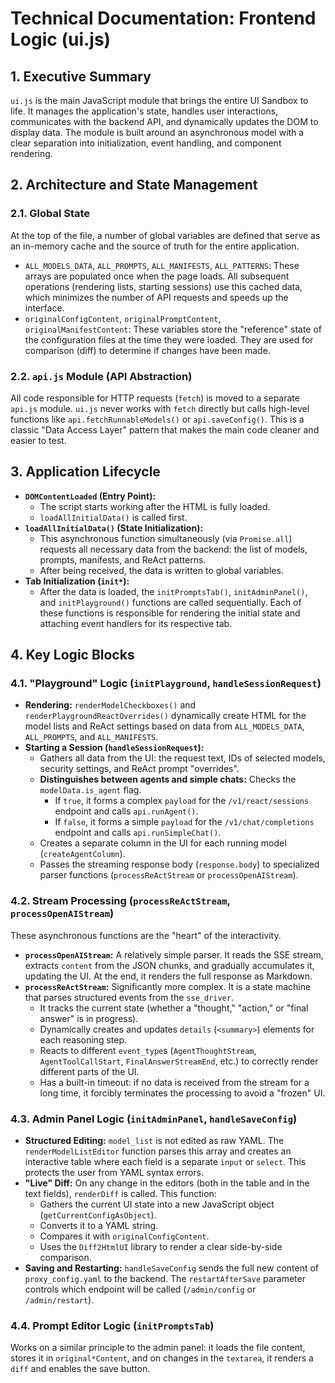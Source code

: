 # Technical Documentation: Frontend Logic (ui.js)

## 1. Executive Summary
`ui.js` is the main JavaScript module that brings the entire UI Sandbox to life. It manages the application's state, handles user interactions, communicates with the backend API, and dynamically updates the DOM to display data. The module is built around an asynchronous model with a clear separation into initialization, event handling, and component rendering.

## 2. Architecture and State Management

### 2.1. Global State
At the top of the file, a number of global variables are defined that serve as an in-memory cache and the source of truth for the entire application.
*   `ALL_MODELS_DATA`, `ALL_PROMPTS`, `ALL_MANIFESTS`, `ALL_PATTERNS`: These arrays are populated once when the page loads. All subsequent operations (rendering lists, starting sessions) use this cached data, which minimizes the number of API requests and speeds up the interface.
*   `originalConfigContent`, `originalPromptContent`, `originalManifestContent`: These variables store the "reference" state of the configuration files at the time they were loaded. They are used for comparison (diff) to determine if changes have been made.

### 2.2. `api.js` Module (API Abstraction)
All code responsible for HTTP requests (`fetch`) is moved to a separate `api.js` module. `ui.js` never works with `fetch` directly but calls high-level functions like `api.fetchRunnableModels()` or `api.saveConfig()`. This is a classic "Data Access Layer" pattern that makes the main code cleaner and easier to test.

## 3. Application Lifecycle

*   **`DOMContentLoaded` (Entry Point):**
    *   The script starts working after the HTML is fully loaded.
    *   `loadAllInitialData()` is called first.
*   **`loadAllInitialData()` (State Initialization):**
    *   This asynchronous function simultaneously (via `Promise.all`) requests all necessary data from the backend: the list of models, prompts, manifests, and ReAct patterns.
    *   After being received, the data is written to global variables.
*   **Tab Initialization (`init*`):**
    *   After the data is loaded, the `initPromptsTab()`, `initAdminPanel()`, and `initPlayground()` functions are called sequentially. Each of these functions is responsible for rendering the initial state and attaching event handlers for its respective tab.

## 4. Key Logic Blocks

### 4.1. "Playground" Logic (`initPlayground`, `handleSessionRequest`)
*   **Rendering:** `renderModelCheckboxes()` and `renderPlaygroundReactOverrides()` dynamically create HTML for the model lists and ReAct settings based on data from `ALL_MODELS_DATA`, `ALL_PROMPTS`, and `ALL_MANIFESTS`.
*   **Starting a Session (`handleSessionRequest`):**
    *   Gathers all data from the UI: the request text, IDs of selected models, security settings, and ReAct prompt "overrides".
    *   **Distinguishes between agents and simple chats:** Checks the `modelData.is_agent` flag.
        *   If `true`, it forms a complex `payload` for the `/v1/react/sessions` endpoint and calls `api.runAgent()`.
        *   If `false`, it forms a simple `payload` for the `/v1/chat/completions` endpoint and calls `api.runSimpleChat()`.
    *   Creates a separate column in the UI for each running model (`createAgentColumn`).
    *   Passes the streaming response body (`response.body`) to specialized parser functions (`processReActStream` or `processOpenAIStream`).

### 4.2. Stream Processing (`processReActStream`, `processOpenAIStream`)
These asynchronous functions are the "heart" of the interactivity.
*   **`processOpenAIStream`:** A relatively simple parser. It reads the SSE stream, extracts `content` from the JSON chunks, and gradually accumulates it, updating the UI. At the end, it renders the full response as Markdown.
*   **`processReActStream`:** Significantly more complex. It is a state machine that parses structured events from the `sse_driver`.
    *   It tracks the current state (whether a "thought," "action," or "final answer" is in progress).
    *   Dynamically creates and updates `details` (`<summary>`) elements for each reasoning step.
    *   Reacts to different `event_type`s (`AgentThoughtStream`, `AgentToolCallStart`, `FinalAnswerStreamEnd`, etc.) to correctly render different parts of the UI.
    *   Has a built-in timeout: if no data is received from the stream for a long time, it forcibly terminates the processing to avoid a "frozen" UI.

### 4.3. Admin Panel Logic (`initAdminPanel`, `handleSaveConfig`)
*   **Structured Editing:** `model_list` is not edited as raw YAML. The `renderModelListEditor` function parses this array and creates an interactive table where each field is a separate `input` or `select`. This protects the user from YAML syntax errors.
*   **"Live" Diff:** On any change in the editors (both in the table and in the text fields), `renderDiff` is called. This function:
    *   Gathers the current UI state into a new JavaScript object (`getCurrentConfigAsObject`).
    *   Converts it to a YAML string.
    *   Compares it with `originalConfigContent`.
    *   Uses the `Diff2HtmlUI` library to render a clear side-by-side comparison.
*   **Saving and Restarting:** `handleSaveConfig` sends the full new content of `proxy_config.yaml` to the backend. The `restartAfterSave` parameter controls which endpoint will be called (`/admin/config` or `/admin/restart`).

### 4.4. Prompt Editor Logic (`initPromptsTab`)
Works on a similar principle to the admin panel: it loads the file content, stores it in `original*Content`, and on changes in the `textarea`, it renders a `diff` and enables the save button.